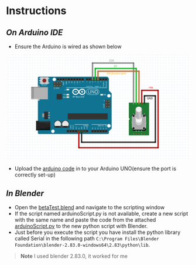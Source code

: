# Instructions

## _On Arduino IDE_
- Ensure the Arduino is wired as shown below


![Wiring...](screenshots/rotary4blend.PNG?raw=true "Optional Title")

- Upload the [arduino code][arduinocode] in to your Arduino UNO(ensure the port is correctly set-up)

## _In Blender_
- Open the [betaTest.blend][blendfile] and navigate to the scripting window
- If the script named arduinoScript.py is not available, create a new script with the same name and paste the code from the attached [arduinoScript.py][script] to the new python script with Blender.
- Just before you execute the script you have install the python library called Serial in the following path `C:\Program Files\Blender Foundation\blender-2.83.0-windows64\2.83\python\lib`.

> **Note** 
> I used blender 2.83.0, it worked for me 




[script]: arduinoScript.py
[blendfile]: betaTest.blend
[arduinocode]: Rotary_Encoder/Rotary_Encoder.ino
